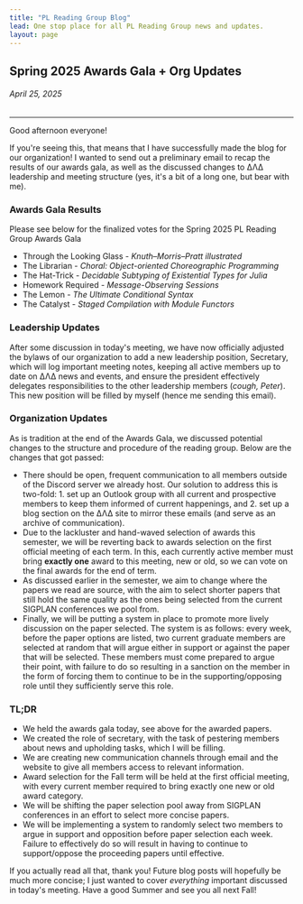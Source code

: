 ```yaml
---
title: "PL Reading Group Blog"
lead: One stop place for all PL Reading Group news and updates.
layout: page
---
```


## Spring 2025 Awards Gala + Org Updates
###### April 25, 2025

---

Good afternoon everyone!

If you're seeing this, that means that I have successfully made the blog for our organization! I wanted to send out a preliminary email to recap the results of our awards gala, as well as the discussed changes to ΔΛΔ leadership and meeting structure (yes, it's a bit of a long one, but bear with me).

### Awards Gala Results

Please see below for the finalized votes for the Spring 2025 PL Reading Group Awards Gala

- Through the Looking Glass - _Knuth–Morris–Pratt illustrated_
- The Librarian - _Choral: Object-oriented Choreographic Programming_
- The Hat-Trick - _Decidable Subtyping of Existential Types for Julia_
- Homework Required - _Message-Observing Sessions_
- The Lemon - _The Ultimate Conditional Syntax_
- The Catalyst - _Staged Compilation with Module Functors_

### Leadership Updates

After some discussion in today's meeting, we have now officially adjusted the bylaws of our organization to add a new leadership position, Secretary, which will log important meeting notes, keeping all active members up to date on ΔΛΔ news and events, and ensure the president effectively delegates responsibilities to the other leadership members (_cough, Peter_). This new position will be filled by myself (hence me sending this email).

### Organization Updates

As is tradition at the end of the Awards Gala, we discussed potential changes to the structure and procedure of the reading group. Below are the changes that got passed:

- There should be open, frequent communication to all members outside of the Discord server we already host. Our solution to address this is two-fold: 1. set up an Outlook group with all current and prospective members to keep them informed of current happenings, and 2. set up a blog section on the ΔΛΔ site to mirror these emails (and serve as an archive of communication).
- Due to the lackluster and hand-waved selection of awards this semester, we will be reverting back to awards selection on the first official meeting of each term. In this, each currently active member must bring **exactly one** award to this meeting, new or old, so we can vote on the final awards for the end of term.
- As discussed earlier in the semester, we aim to change where the papers we read are source, with the aim to select shorter papers that still hold the same quality as the ones being selected from the current SIGPLAN conferences we pool from.
- Finally, we will be putting a system in place to promote more lively discussion on the paper selected. The system is as follows: every week, before the paper options are listed, two current graduate members are selected at random that will argue either in support or against the paper that will be selected. These members must come prepared to argue their point, with failure to do so resulting in a sanction on the member in the form of forcing them to continue to be in the supporting/opposing role until they sufficiently serve this role.

### TL;DR

- We held the awards gala today, see above for the awarded papers.
- We created the role of secretary, with the task of pestering members about news and upholding tasks, which I will be filling.
- We are creating new communication channels through email and the website to give all members access to relevant information.
- Award selection for the Fall term will be held at the first official meeting, with every current member required to bring exactly one new or old award category.
- We will be shifting the paper selection pool away from SIGPLAN conferences in an effort to select more concise papers.
- We will be implementing a system to randomly select two members to argue in support and opposition before paper selection each week. Failure to effectively do so will result in having to continue to support/oppose the proceeding papers until effective.

If you actually read all that, thank you! Future blog posts will hopefully be much more concise; I just wanted to cover _everything_ important discussed in today's meeting. Have a good Summer and see you all next Fall!

<!---
Below is a template for new blog posts! Please use this template for any future posts! (Yes I realize that this is not the most high-tech or automated setup, but for now, it works)

---

## Blog Post Title
###### Current Date

---

### Content Header
Replace this text with content you'd like to show to others!
--->
